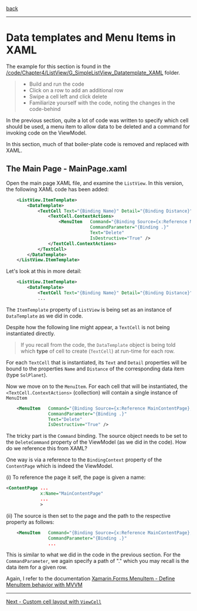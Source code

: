 [back](listview-delete.md)

---

# Data templates and Menu Items in XAML

The example for this section is found in the [/code/Chapter4/ListView/G_SimpleListView_Datatemplate_XAML](/code/Chapter4/ListView/G_SimpleListView_Datatemplate_XAML) folder.

> * Build and run the code
> * Click on a row to add an additional row
> * Swipe a cell left and click delete
> * Familiarize yourself with the code, noting the changes in the code-behind

In the previous section, quite a lot of code was written to specify which cell should be used, a menu item to allow data to be deleted and a command for invoking code on the ViewModel.

In this section, much of that boiler-plate code is removed and replaced with XAML.

## The Main Page - MainPage.xaml
Open the main page XAML file, and examine the `ListView`. In this version, the following XAML code has been added:

```XML
    <ListView.ItemTemplate>
        <DataTemplate>
            <TextCell Text="{Binding Name}" Detail="{Binding Distance}">
                <TextCell.ContextActions>
                    <MenuItem   Command="{Binding Source={x:Reference MainContentPage}, Path=BindingContext.DeleteCommand}"
                                CommandParameter="{Binding .}"
                                Text="Delete"
                                IsDestructive="True" />
                </TextCell.ContextActions>
            </TextCell>
        </DataTemplate>
    </ListView.ItemTemplate>
```            

Let's look at this in more detail:

```XML
    <ListView.ItemTemplate>
        <DataTemplate>
            <TextCell Text="{Binding Name}" Detail="{Binding Distance}">
            ...
```
The `ItemTemplate` property of `ListView` is being set as an instance of `DataTemplate` as we did in code.

Despite how the following line might appear, a `TextCell` is not being instantiated directly.

> If you recall from the code, the `DataTemplate` object is being told which **type** of cell to create (`TextCell`) at run-time for each row.

For each `TextCell` that is instantiated, its `Text` and `Detail` properties will be bound to the properties `Name` and `Distance` of the corresponding data item (type `SolPlanet`).

Now we move on to the `MenuItem`.  For each cell that will be instantiated, the `<TextCell.ContextActions>` (collection) will contain a single instance of `MenuItem`

```XML
    <MenuItem   Command="{Binding Source={x:Reference MainContentPage}, Path=BindingContext.DeleteCommand}"
                CommandParameter="{Binding .}"
                Text="Delete"
                IsDestructive="True" />
```
The tricky part is the `Command` binding. The source object needs to be set to the `DeleteCommand` property of the ViewModel (as we did in the code). How do we reference this from XAML?

One way is via a reference to the `BindingContext` property of the `ContentPage` which is indeed the ViewModel. 

(i) To reference the page it self, the page is given a name:

```XML
<ContentPage ...
             x:Name="MainContentPage"
             ...
             >
```             

(ii) The source is then set to the page and the path to the respective property as follows:

```XML
    <MenuItem   Command="{Binding Source={x:Reference MainContentPage}, Path=BindingContext.DeleteCommand}"
                CommandParameter="{Binding .}"
                ...
```

This is similar to what we did in the code in the previous section. For the `CommandParameter`, we again specify a path of "." which you may recall is the data item for a given row.

Again, I refer to the documentation [Xamarin.Forms MenuItem - Define MenuItem behavior with MVVM](https://docs.microsoft.com/xamarin/xamarin-forms/user-interface/menuitem#define-menuitem-behavior-with-mvvm)


---

[Next - Custom cell layout with `ViewCell`](viewcell.md) 